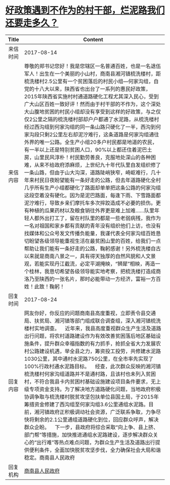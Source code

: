 # <a href="http://www.shangluo.gov.cn/zmhd/ldxxxx.jsp?urltype=leadermail.LeaderMailContentUrl&wbtreeid=1112&leadermailid=4287">好政策遇到不作为的村干部，烂泥路我们还要走多久？</a>
| Title |                                                                                                                                                                                                                                                                                                                                                                                                        Content                                                                                                                                                                                                                                                                                                                                                                                                        |
|:-----:|-----------------------------------------------------------------------------------------------------------------------------------------------------------------------------------------------------------------------------------------------------------------------------------------------------------------------------------------------------------------------------------------------------------------------------------------------------------------------------------------------------------------------------------------------------------------------------------------------------------------------------------------------------------------------------------------------------------------------------------------------------------------------------------------------------------------------|
| 来信时间  | 2017-08-14                                                                                                                                                                                                                                                                                                                                                                                                                                                                                                                                                                                                                                                                                                                                                                                                            |
| 来信内容  | 尊敬的郑书记您好！我是您辖区一名普通百姓，也是一名退伍军人！出生在一个美丽的小山村，商南县湘河镇梳洗楼村，距梳洗楼村2.5公里有一个贫困落后的村民小组—何家沟组，自党的十八大以来，陕西省也出台了一系列的惠民好政策，2015年陕西省实施村村通道路硬化工程尤其深入民心，受到广大山区百姓一致好评！然而由于村干部的不作为，这个深处大山腹地贫困的村民小组却没有享受到这样的好政策，与之仅仅2公里之隔的梳洗楼村部却户户都通了水泥路，从梳洗楼村经过西沟组到何家沟组的同一条山路只硬化了一半，西沟到何家沟段只剩2公里左右却泥泞难行，这条道路是何家沟组通往外界的唯一公路。全生产小组20多户村民都是地道的农民，有一半以上还是特别贫困人口，90%以上都还住着泥巴土房，山里民风淳朴！村民勤劳善良，克服地处深山的各种困难，从来不给政府添麻烦，上世纪九十年代队里自发组织修了一条山路，但由于山大沟深，道路陡峭狭窄，崎岖难行，几十年来村民日夜盼望能有一条好走的公路，但去年道路硬化全村几乎所有生产小组都硬化了路面却单单把这条公路的何家沟组这段空着没有硬化。因为是泥巴路面，每逢下雨、下雪路面都泥泞难行，导致乡亲们摩托车多次摔跤造成不必要的损伤。更有种植的瓜果药材以及粮食销往外界更是难上加难……队里年轻人都外出打工了，留在村队里的都是一些老弱病残，我作为一名对祖国和家乡都有贡献的青年没有组织他们上访，也没有找媒体和公众号发文传播负能量，我谨代表全何家沟组百姓恳切盼望各级领导能重视生活在最贫困山里的百姓，给我们一点帮助让我们能有一条好走的公路，鞠躬感谢！另外梳洗楼自古以来就是商南八景之一，具有得天独厚的自然风貌和人文景观，若能实现丹江截流，必定平湖掩映，“狮犀”相映，再造一个桂林，我恳切希望各级领导能实地考察，把梳洗楼打造成商洛乃至陕西的一张名片，那时必能带动一方经济，富裕一方百姓！此致！鞠躬！ |
| 回复时间  | 2017-08-24                                                                                                                                                                                                                                                                                                                                                                                                                                                                                                                                                                                                                                                                                                                                                                                                            |
| 回复内容  | 网友你好，你反应的问题商南县高度重视，立即责令县交通局、扶贫局、湘河镇等部门组成联合调查组，深入湘河镇梳洗楼村实地调查。    近年来，我县高度重视群众生产生活及道路出行问题，将农村道路建设作为有效改善贫困落后地区基础设施条件，提升群众幸福指数的有力抓手，抢抓全省大力发展农村公路建设机遇，举全县之力，筹资投工投劳，共修建水泥路1030公里，其中通村水泥路750公里，在全市率先实现了100%行政村通水泥路目标。    经查，此次群众反映的湘河镇梳洗楼村何家沟组道路并不是通村路，且该村也未列入贫困村，不符合我县卡内贫困村基础设施建设项目条件要求，无上级专项资金支持。为了解决地方道路硬化问题，当地政府积极协调争取与梳洗楼村脱贫攻坚包扶单位县国土局，于2015年筹措资金修建了西沟组至何家沟组3.6公里通组水泥路。目前，湘河镇政府正积极调动社会资源，广泛联系争取，力争尽快将剩余的2.1公里通组道路硬化到位，回应群众呼声，解决群众企盼。    下一步，县政府将综合采取“向上争、县上挤、部门帮”等措施，加快推进通组水泥路建设，逐步解决群众关心的“出行难”等热点难点问题，为群众生产生活及道路出行提供便利条件，全面加快脱贫攻坚步伐，全力确保社会大局和谐稳定。商南县人民政府                                                                                                                                                                                                                                                               |
| 回复机构  | <a href="../../category/agencies/商南县人民政府.md">商南县人民政府</a>                                                                                                                                                                                                                                                                                                                                                                                                                                                                                                                                                                                                                                                                                                                                                              |